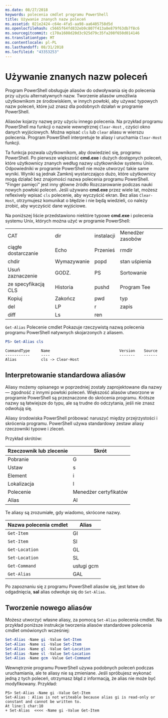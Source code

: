 ```yaml
---
ms.date: 08/27/2018
keywords: polecenia cmdlet programu PowerShell
title: Używanie znanych nazw poleceń
ms.assetid: 021e2424-c64e-4fa5-aa98-aa6405758d5d
ms.openlocfilehash: c5665f64fd832eb9c807f413a8e879f63db7f8c6
ms.sourcegitcommit: c170a1608d20d3c925d79c35fa208f650d014146
ms.translationtype: MT
ms.contentlocale: pl-PL
ms.lasthandoff: 08/31/2018
ms.locfileid: "43353253"
---
```

# <a name="using-familiar-command-names"></a>Używanie znanych nazw poleceń

Program PowerShell obsługuje aliasów do odwoływania się do polecenia przy użyciu alternatywnych nazw. Tworzenie aliasów umożliwia użytkownikom ze środowiskiem, w innych powłoki, aby używać typowych nazw poleceń, które już znasz dla podobnych działań w programie PowerShell.

Aliasów kojarzy nazwę przy użyciu innego polecenia. Na przykład programu PowerShell ma funkcji o nazwie wewnętrznej `Clear-Host` , czyści okno danych wyjściowych. Można wpisać `cls` lub `clear` aliasu w wierszu polecenia. Program PowerShell interpretuje te aliasy i uruchamia `Clear-Host` funkcji.

Ta funkcja pozwala użytkownikom, aby dowiedzieć się, programu PowerShell. Po pierwsze większość **cmd.exe** i dużych dostępnych poleceń, które użytkownicy znanych według nazwy użytkowników systemu Unix. Odpowiedniki w programie PowerShell nie może utworzyć takie same wyniki. Wyniki są jednak Zamknij wystarczająco dużo, które użytkownicy mogą działać bez znajomości nazwa polecenia programu PowerShell. "Finger pamięci" jest inny główne źródło Rozczarowanie podczas nauki nowych powłoki poleceń. Jeśli używano **cmd.exe** przez wiele lat, możesz reflexively wpisać `cls` polecenie, aby wyczyścić ekran. Bez alias `Clear-Host`, otrzymujesz komunikat o błędzie i nie będą wiedzieli, co należy zrobić, aby wyczyścić dane wyjściowe.

Na poniższej liście przedstawiono niektóre typowe **cmd.exe** i polecenia systemu Unix, których można użyć w programie PowerShell:

|||||
|-|-|-|-|
|CAT|dir|instalacji|Menedżer zasobów|
|ciągłe dostarczanie|Echo|Przenieś|rmdir|
|chdir|Wymazywanie|popd|stan uśpienia|
|Usuń zaznaczenie|GODZ.|PS|Sortowanie|
|ze specyfikacją CLS|Historia|pushd|Program Tee|
|Kopiuj|Zakończ|pwd|typ|
|del|LP|r|zapis|
|diff|Ls|ren||

`Get-Alias` Polecenie cmdlet Pokazuje rzeczywistą nazwą polecenia programu PowerShell natywnych skojarzonych z aliasem.

```powershell
PS> Get-Alias cls
```

```Output
CommandType     Name                               Version    Source
-----------     ----                               -------    ------
Alias           cls -> Clear-Host
```

## <a name="interpreting-standard-aliases"></a>Interpretowanie standardowa aliasów

Aliasy możemy opisanego w poprzedniej zostały zaprojektowane dla nazwy — zgodność z innymi powłoki poleceń.
Większość aliasów utworzone w programie PowerShell są przeznaczone do skrócenia programu. Krótsze nazwy są łatwiejsze do typu, ale są trudne do odczytania, jeśli nie znasz odwołują się.

Aliasy środowiska PowerShell próbować naruszyć między przejrzystości i skrócenia programu. PowerShell używa standardowy zestaw aliasy rzeczowniki typowe i zleceń.

Przykład skrótów:

| Rzeczownik lub zlecenie | Skrót |
|--------------|--------------|
| Pobranie          | G            |
| Ustaw          | s            |
| Element         | i            |
| Lokalizacja     | l            |
| Polecenie      | Menedżer certyfikatów           |
| Alias        | Al           |

Te aliasy są zrozumiałe, gdy wiadomo, skrócone nazwy.

| Nazwa polecenia cmdlet    | Alias |
|----------------|-------|
| `Get-Item `    | GI    |
| `Set-Item`     | SI    |
| `Get-Location` | GL    |
| `Set-Location` | SL    |
| `Get-Command`  | usługi gcm   |
| `Get-Alias`    | GAL   |

Po zapoznaniu się z programu PowerShell aliasów się, jest łatwe do odgadnięcia, **sal** alias odwołuje się do `Set-Alias`.

## <a name="creating-new-aliases"></a>Tworzenie nowego aliasów

Możesz utworzyć własne aliasy, za pomocą `Set-Alias` polecenia cmdlet. Na przykład poniższe instrukcje tworzenia aliasów standardowe polecenia cmdlet omówionych wcześniej:

```powershell
Set-Alias -Name gi -Value Get-Item
Set-Alias -Name si -Value Set-Item
Set-Alias -Name gl -Value Get-Location
Set-Alias -Name sl -Value Set-Location
Set-Alias -Name gcm -Value Get-Command
```

Wewnętrznie programu PowerShell używa podobnych poleceń podczas uruchamiania, ale te aliasy nie są zmieniane.
Jeśli spróbujesz wykonać jedną z tych poleceń, otrzymasz błąd z informacją, że alias nie może być modyfikowany. Przykład:

```
PS> Set-Alias -Name gi -Value Get-Item
Set-Alias : Alias is not writeable because alias gi is read-only or constant and cannot be written to.
At line:1 char:10
+ Set-Alias  <<<< -Name gi -Value Get-Item
```